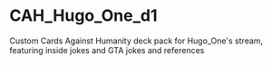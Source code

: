 # CAH_Hugo_One_d1
Custom Cards Against Humanity deck pack for Hugo_One's stream, featuring inside jokes and GTA jokes and references
